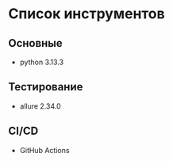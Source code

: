 # Список инструментов

## Основные
- python 3.13.3

## Тестирование
- allure 2.34.0

## CI/CD
- GitHub Actions
